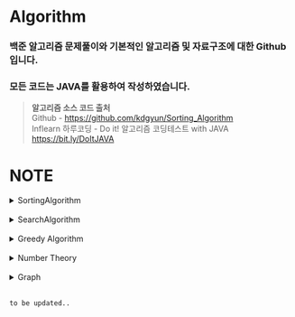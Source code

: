 # Algorithm
### 백준 알고리즘 문제풀이와 기본적인 알고리즘 및 자료구조에 대한 Github입니다.<br>
### 모든 코드는 JAVA를 활용하여 작성하였습니다.
> <b>알고리즘 소스 코드 출처</b> <br>
Github - https://github.com/kdgyun/Sorting_Algorithm<br>
Inflearn 하루코딩 - Do it! 알고리즘 코딩테스트 with JAVA https://bit.ly/DoItJAVA

# NOTE

<details>
 <summary>SortingAlgorithm</summary>
</br>

## QuickSort
* 기준값(pivot)을 선정해 해당 값보다 작은 데이터와 큰 데이터로 분류하는 것을 반복해 정렬하는 알고리즘
* 평균 시간 복잡도 : O(nlog n)
* 최악의 경우 시간 복잡도 : O(n^2)

</br>

### 퀵 정렬 과정
1. 데이터를 분할하는 pivot을 설정한다.
2. pivot을 기준으로 다음 ⅰ ~ ⅴ 과정을 거쳐 데이터를 2개의 집합으로 분리한다.
   
> - 1. start가 가리키는 데이터가 pivot이 가리키는 데이터보다 작으면 start를 오른쪽으로 1칸 이동한다.<br>
> - 2. end가 가리키는 데이터가 pivot이 가리키는 데이터보다 크면 end를 왼쪽으로 1칸 이동한다.<br>
> - 3. start가 가리키는 데이터가 pivot이 가리키는 데이터보다 크고, end가 가리키는 데이터가 pivot이 가리키는 데이터보다 작으면 start, end가 가리키는 데이터를 swap하  고 start는 오른쪽, end는 왼쪽으로 1칸씩 이동한다.<br>
> - 4. start와 end가 만날 때까지 a ~ c를 반복한다.<br>
> - 5. start와 end가 만나면 만난 지점에서 가리키는 데이터와 pivot이 가리키는 데이터를 비교하여 pivot이 가리키는 데이터가 크면 만난 지점의 오른쪽에, 작으면 만난 지점의 왼쪽에 pivot이 가리키는 데이터를 삽입한다.<br>

3. 분리 집합에서 각각 다시 pivot을 선정한다.
4. 분리 집합이 1개 이하가 될 때까지 과정 1 ~ 3을 반복한다.
   
<br>

## MergeSort(⭐⭐⭐)
* 분할 정복(Divide and Conquer) 방식을 사용해 데이터를 분할하고 분할한 집합을 정렬하며 합치는 알고리즘
* 정렬해야 할 리스트가 주어지면 해당 리스트를 분할을 반복하여 최대한 작게 쪼개진 시점에 부분 리스트에서 인접한 원소들끼리 비교하여 정렬하는 방식
* 데이터를 '비교'하면서 찾기 때문에 '비교 정렬'이며 정렬의 대상이 되는 데이터 외에 추가적인 공간을 필요로 하기 때문에 '제자리 정렬(in-place sort)'이 아니다.
* 최대한 작게 문제를 쪼개어 앞의 부분 리스트부터 차례대로 합쳐나가기 때문에 안정 정렬(Stable Sort) 알고리즘이기도 하다.
* 평균 시간 복잡도 : O(nlog n)

</br>

### 병합 정렬 과정
1. 주어진 리스트를 절반으로 분할하여 부분 리스트로 나눈다. (Divide : 분할)

2. 해당 부분 리스트의 길이가 1이 아니라면 1번 과정을 되풀이한다.

3. 인접한 부분 리스트끼리 정렬하여 합친다. (Conqure : 정복)

<img src="https://github.com/iams0m/Algorithm/assets/105639531/c2152e13-68e4-4174-a047-50d11f484e16.gif"/>

<br>

## RadixSort
* 정렬하려는 숫자들을 자릿수 별로 비교하면서 정렬하는 방식
* 대량의 데이터를 효율적으로 정렬할 수 있는 알고리즘
* 추가적인 메모리를 필요로 하며, 정렬할 수 있는 데이터 타입이 제한적 ➡ 소수점이 붙거나, 숫자가 아닐 경우 사용할 수 없음
* 시간 복잡도 : O(kn) ➡ k : 데이터의 자릿수

</br>

### 기수 정렬 과정
1. 정렬할 숫자들을 가장 작은 자릿수부터 가장 큰 자릿수까지 반복하여 정렬한다.

2. 각 자릿수를 기준으로 숫자를 그룹화 한다.

3. 가장 작은 자릿수부터 그룹화한 숫자들을 순서대로 다시 합친다.

4. 가장 큰 자릿수까지 반복하여 정렬이 완료될 때까지 1-3 과정을 반복한다.

</details>

<br>

<details>
 <summary>SearchAlgorithm</summary>
</br>
 
## DFS (Depth-First Search, 깊이 우선 탐색)(⭐⭐⭐)
* 그래프 완전 탐색 기법 중 하나 ➡ 그래프의 모든 노트를 탐색하는 기법
* 그래프의 시작 노드에서 출발하여 탐색할 한 쪽 분기를 정해 최대 깊이까지 탐색을 마친 후, 다른 쪽 분기로 이동하여 다시 탐색을 수행하는 알고리즘
* 미로를 탐색할 때 한 방향으로 갈 수 있을 때까지 계속 가다가 더 이상 갈 수 없게 되면 다시 가장 가까운 갈림길로 돌아와서 이곳으로부터 다른 방향으로 다시 탐색을 진행하는 방법과 유사
* 깊이 우선 탐색은 실제 구현 시 재귀 함수를 이용하므로 스택 오버플로(stack overflow) 유의하기 ➡ 무한 루프에 빠질 위험이 있음
* 깊이 우선 탐색을 응용하여 풀 수 있는 문제 : 단절점 찾기, 단절선 찾기, 사이클 찾기, 위상 정렬 등
* 스택에 노드를 삽입할 때 방문 배열을 체크하고, 스택에서 노드를 뺄 때 탐색 순서에 기록하며 인접 노드를 방문 배열과 대조하여 살펴봄
* 시간 복잡도 : O(V + E) ➡ 노드 수 : V, 에지 수 : E

</br>

### 깊이 우선 탐색 과정
1. DFS를 시작할 노드를 정한 후 사용할 자료구조 초기화하기

2. 스택에서 노드를 꺼낸 후 꺼낸 노드의 인접 노드를 다시 스택에 삽입하기

3. 스택 자료구조에 값이 없을 때까지 1-2를 반복하기
    - 이미 다녀간 노드는 방문 배열을 바탕으로 재삽입하지 않는 것이 핵심

<br>

## BFS (Breadth-First Search, 너비 우선 탐색)(⭐⭐⭐)
* 그래프 완전 탐색 기법 중 하나 ➡ 그래프의 모든 노트를 탐색하는 기법
* 그래프의 시작 노드에서 출발하여 시작 노드를 기준으로 가까운 노드를 먼저 방문하면서 탐색하는 알고리즘 ➡ 꼼꼼하게 좌우를 살피며 다니자 ! 
* 한 단계씩 깊이를 더해가며 해당 깊이에 있는 모든 정점을 방문해 나가다가 더 이상 방문할 곳이 없을 때 탐색 종료
* 너비 우선 탐색을 응용하여 풀 수 있는 문제 : 두 노드 사이의 최단 경로 혹은 임의의 경로를 구하는 경우
* 큐에 노드를 삽입할 때 방문 배열을 체크하고, 큐에서 노드를 뺄 때 탐색 순서에 기록하며 인접 노드를 방문 배열과 대조하여 살펴봄
* 시간 복잡도 : O(V + E) ➡ 노드 수 : V, 에지 수 : E

</br>

### 너비 우선 탐색 과정
1. BFS를 시작할 노드를 정한 후 사용할 자료구조 초기화하기
    - DFS와 마찬가지로 방문했던 노드는 다시 방문하지 않으므로 방문한 노드를 체크하기 위한 배열 필요
    - 그래프를 인접 리스트로 표현하는 것 역시 DFS와 동일
    - 차이점이 있다면 탐색을 위해 스택이 아닌 <b>큐</b>를 사용
2. 큐에서 노드를 꺼낸 후 꺼낸 노드의 인접 노드를 다시 큐에 삽입하기

3. 큐 자료구조에 값이 없을 때까지 1-2를 반복하기
    - 이미 다녀간 노드는 방문 배열을 바탕으로 재삽입하지 않는 것이 핵심
  
<br>

## 이진 탐색(Binary Search)
* <b>데이터가 정렬돼 있는 상태에서</b> 원하는 값을 찾아내는 알고리즘
* 대상 데이터의 중앙값과 찾고자 하는 값을 비교해 데이터의 크기를 절반씩 줄이면서 대상을 찾음 ➡ 중앙값 비교를 통한 대상 축소 방식
* 시간 복잡도 : O(logN)

</br>

### 이진 탐색 과정
[오름차순]
1. 현재 데이터셋의 중앙값(median) 선택

2. 중앙값 > 타깃 데이터(target data) ⇒ 중앙값 기준으로 왼쪽 데이터셋 선택

3. 중앙값 < 타깃 데이터(target data) ⇒ 중앙값 기준으로 오른쪽 데이터셋 선택

4. 과정 1 ~ 3을 반복하다가 중앙값 == 타깃 데이터 일 때 탐색 종료

[내림차순]
1. 현재 데이터셋의 중앙값(median) 선택

2. 중앙값 > 타깃 데이터(target data) ⇒ 중앙값 기준으로 오른쪽 데이터셋 선택

3. 중앙값 < 타깃 데이터(target data) ⇒ 중앙값 기준으로 왼쪽 데이터셋 선택

4. 과정 1 ~ 3을 반복하다가 중앙값 == 타깃 데이터 일 때 탐색 종료

</details>

<br>

<details>
 <summary>Greedy Algorithm</summary>
</br>

## 그리디 알고리즘(Greedy Algorithm)
* 현재 상태에서 보는 선택지 중 최선의 선택지가 전체 선택지 중 최선의 선택지라고 가정하는 알고리즘
* 현재 조건에서 선택을 했다면, 더 이상 다른 선택 가능 경우 검증 X ➡ 최적의 해 보장 X

</br>

### 그리디 알고리즘 수행 과정

그리디 알고리즘은 다음과 같은 3단계를 반복하면서 문제를 해결합니다.

1. 해 선택 : 현재 상태에서 가장 최선이라고 생각되는 해를 선택한다.

2. 적절성 검사 : 현재 선택한 해가 전체 문제의 제약 조건에 벗어나지 않는지 검사한다.

3. 해 검사 : 현재까지 선택한 해 집합이 전체 문제를 해결할 수 있는지 검사한다. 전체 문제를 해결하지 못한다면, 1로 돌아가 같은 과정을 반복한다.
  
<br>

</details>

</br>

<details>
 <summary>Number Theory</summary>
</br>

## 소수 구하기
* 소수 : 1과 자기 자신 외에 약수가 존재하지 않는 수
* 소수 구하기 핵심 이론 : <b>에라토스테네스의 체</b>

</br>

### 에라토스테네스의 체란?
* 소수(Prime Number)를 판별하는 알고리즘
* 대량의 소수를 한꺼번에 판별하고자 할 때 사용
* 시간 복잡도 : O(Nlog(logN))
<br>

### 에라토스테네스의 체 수행 과정

에라토스테네스의 체는 다음과 같은 3단계를 반복하면서 소수를 구할 수 있습니다.

1. 구하고자 하는 소수의 범위만큼 1차원 배열을 생성한다.

2. 2부터 시작하고 현재 숫자가 지워지지 않을 때는 현재 선택된 숫자의 배수에 해당하는 수를 배열에서 끝까지 탐색하면서 제거한다. 이때, 처음으로 선택된 숫자는 지우지 않는다.

3. 배열의 끝까지 과정 2를 반복한 후, 배열에 남아 있는 모든 수를 출력한다.

<br>

## 오일러 피(Euler's Totient)
* 1부터 N까지 범위에서 N과 서로소인 자연수의 개수
> 서로소 관계: 두 수 a, b의 공약수가 1뿐인 두 정수를 의미

</br>

### 오일러 피 함수의 원리

오일러 피 함수의 원리는 에라토스테네스 체와 비슷합니다.

1. 구하고자 하는 오일러 피의 범위만큼 배열을 자기 자신의 인덱스 값으로 초기화한다.

2. 2부터 시작해 현재 배열의 값과 인덱스가 같으면(= 소수일 때,  N = ϕ(N)), 현재 선택된 숫자(K)의 배수에 해당하는 수를 배열의 끝까지 탐색하며 <b>ϕ[i] = ϕ[i] - ϕ[i]/K</b> 연산을 수행한다.(i는 K의 배수)

3. 배열의 끝까지 과정 2를 반복한 후, 오일러 피 함수를 완성한다.

<br>

## 유클리드 호제법(Euclidean Algorithm)
* 두 수의 <b>최대공약수(GCD : Greatest Common Divisor)</b>를 찾기 위한 알고리즘
  
💡 <b>재귀 형태로 구현</b>
  - b가 0이라면 a가 최대공약수가 되며, 그렇지 않으면 b와 a % b의 최대공약수를 구합니다.
  - 이를 재귀적으로 반복하여 최대공약수를 구할 수 있습니다.

💡 <b>반복문 방식으로 구현</b>
  - 먼저 b가 0이 될 때까지 a를 b로 나눈 나머지를 b에 대입하고, a와 b의 값을 교환합니다.
  - 이를 반복하여 최대공약수를 구할 수 있습니다.

</br>

### 유클리드 호제법의 핵심 이론

MOD 연산을 이해하면 다음과 같은 3단계로 유클리드 호제법을 구현할 수 있습니다.

> MOD 연산 : 두 값을 나눈 나머지를 구하는 연산

1. 큰 수를 작은 수로 나누는 MOD 연산을 수행한다.

2. 앞 단계에서의 작은 수와 MOD 연산 결괏값(나머지)으로 MOD 연산을 수행한다.

3. 2단계를 반복하다가 나머지가 0이 되는 순간의 작은 수를 최대공약수로 선택한다.

</details>

<br>

<details>
 <summary>Graph</summary>
</br>

## 그래프의 표현(⭐⭐⭐)
그래프 : 노드와 에지로 구성된 집합
 - 노드 : 데이터를 표현하는 단위, 정점
 - 에지 : 노드 간 연결선

<br>

그래프를 구현하는 3가지 방법이 있다.

### 에지 리스트
- 에지를 중심으로 그래프 표현
- 배열에 출발 노드, 도착 노드를 저장하여 에지를 표현 또는 출발 노드, 도착 노드, 가중치를 저장하여 가중치가 있는 에지를 표현
[특징]
- 구현이 쉽다.
- 두 노드를 연결하는 에지의 여부와 가중치 값을 배열에 직접 접근하면 바로 확인할 수 있다.
- <b>But,</b> 특정 노드와 관련되어 있는 에지를 탐색하려면 N번 접근해야하므로 노드 개수에 비해 에지가 적을 때는 공간 효율이 떨어진다.
- 에지 리스트는 벨만 포드나 크루스칼 알고리즘에 사용되며, 노드 중심 알고리즘에서 잘 사용되지 않는다.

#### 에지 리스트로 가중치가 없는 그래프 표현하기
- 가중치가 없는 그래프는 출발 노드와 도착 노드만 표현 -> 배열의 열 2개 충분
- 노드는 여러 자료형 사용 가능

#### 에지 리스트로 가중치가 있는 그래프 표현하기
- 가중치가 있는 그래프는 열을 3개로 늘려 3번째 열에 가중치 저장

<br>

### 인접 행렬

#### 인접 행렬로 가중치가 없는 그래프 표현하기

#### 인접 행렬로 가중치가 있는 그래프 표현하기

<br>

### 인접 리스트(⭐⭐⭐)

#### 인접 리스트로 가중치가 없는 그래프 표현하기

#### 인접 리스트로 가중치가 있는 그래프 표현하기(⭐⭐⭐)

<br>

</details>

<br>

`to be updated..`
